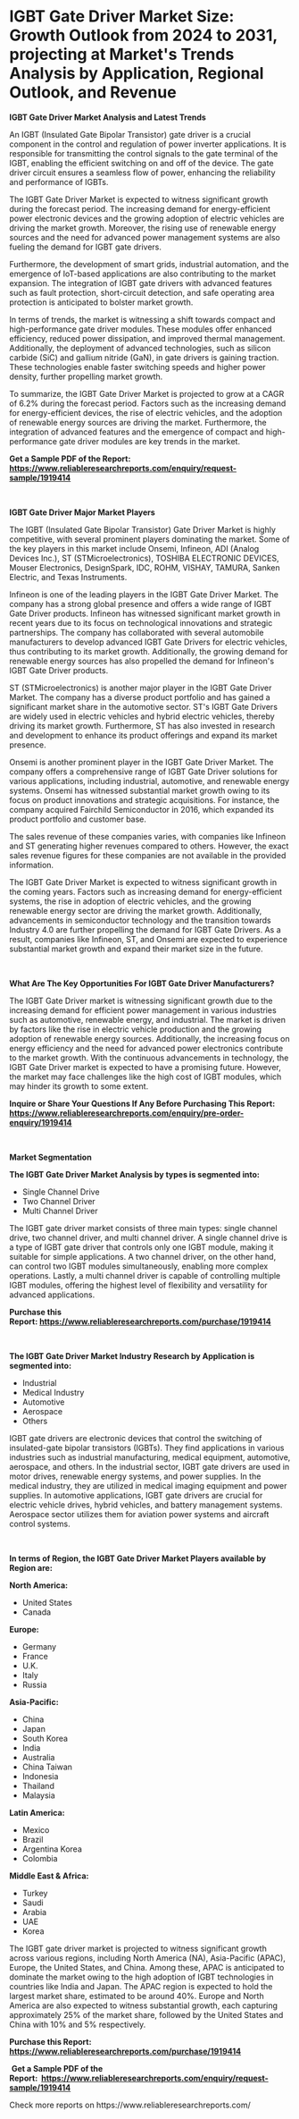<p><h1>IGBT Gate Driver Market Size: Growth Outlook from 2024 to 2031, projecting at Market's Trends Analysis by Application, Regional Outlook, and Revenue</h1></p><p><strong>IGBT Gate Driver Market Analysis and Latest Trends</strong></p>
<p><p>An IGBT (Insulated Gate Bipolar Transistor) gate driver is a crucial component in the control and regulation of power inverter applications. It is responsible for transmitting the control signals to the gate terminal of the IGBT, enabling the efficient switching on and off of the device. The gate driver circuit ensures a seamless flow of power, enhancing the reliability and performance of IGBTs.</p><p>The IGBT Gate Driver Market is expected to witness significant growth during the forecast period. The increasing demand for energy-efficient power electronic devices and the growing adoption of electric vehicles are driving the market growth. Moreover, the rising use of renewable energy sources and the need for advanced power management systems are also fueling the demand for IGBT gate drivers.</p><p>Furthermore, the development of smart grids, industrial automation, and the emergence of IoT-based applications are also contributing to the market expansion. The integration of IGBT gate drivers with advanced features such as fault protection, short-circuit detection, and safe operating area protection is anticipated to bolster market growth.</p><p>In terms of trends, the market is witnessing a shift towards compact and high-performance gate driver modules. These modules offer enhanced efficiency, reduced power dissipation, and improved thermal management. Additionally, the deployment of advanced technologies, such as silicon carbide (SiC) and gallium nitride (GaN), in gate drivers is gaining traction. These technologies enable faster switching speeds and higher power density, further propelling market growth.</p><p>To summarize, the IGBT Gate Driver Market is projected to grow at a CAGR of 6.2% during the forecast period. Factors such as the increasing demand for energy-efficient devices, the rise of electric vehicles, and the adoption of renewable energy sources are driving the market. Furthermore, the integration of advanced features and the emergence of compact and high-performance gate driver modules are key trends in the market.</p></p>
<p><strong>Get a Sample PDF of the Report:&nbsp; <a href="https://www.reliableresearchreports.com/enquiry/request-sample/1919414">https://www.reliableresearchreports.com/enquiry/request-sample/1919414</a></strong></p>
<p>&nbsp;</p>
<p><strong>IGBT Gate Driver Major Market Players</strong></p>
<p><p>The IGBT (Insulated Gate Bipolar Transistor) Gate Driver Market is highly competitive, with several prominent players dominating the market. Some of the key players in this market include Onsemi, Infineon, ADI (Analog Devices Inc.), ST (STMicroelectronics), TOSHIBA ELECTRONIC DEVICES, Mouser Electronics, DesignSpark, IDC, ROHM, VISHAY, TAMURA, Sanken Electric, and Texas Instruments.</p><p>Infineon is one of the leading players in the IGBT Gate Driver Market. The company has a strong global presence and offers a wide range of IGBT Gate Driver products. Infineon has witnessed significant market growth in recent years due to its focus on technological innovations and strategic partnerships. The company has collaborated with several automobile manufacturers to develop advanced IGBT Gate Drivers for electric vehicles, thus contributing to its market growth. Additionally, the growing demand for renewable energy sources has also propelled the demand for Infineon's IGBT Gate Driver products.</p><p>ST (STMicroelectronics) is another major player in the IGBT Gate Driver Market. The company has a diverse product portfolio and has gained a significant market share in the automotive sector. ST's IGBT Gate Drivers are widely used in electric vehicles and hybrid electric vehicles, thereby driving its market growth. Furthermore, ST has also invested in research and development to enhance its product offerings and expand its market presence.</p><p>Onsemi is another prominent player in the IGBT Gate Driver Market. The company offers a comprehensive range of IGBT Gate Driver solutions for various applications, including industrial, automotive, and renewable energy systems. Onsemi has witnessed substantial market growth owing to its focus on product innovations and strategic acquisitions. For instance, the company acquired Fairchild Semiconductor in 2016, which expanded its product portfolio and customer base.</p><p>The sales revenue of these companies varies, with companies like Infineon and ST generating higher revenues compared to others. However, the exact sales revenue figures for these companies are not available in the provided information.</p><p>The IGBT Gate Driver Market is expected to witness significant growth in the coming years. Factors such as increasing demand for energy-efficient systems, the rise in adoption of electric vehicles, and the growing renewable energy sector are driving the market growth. Additionally, advancements in semiconductor technology and the transition towards Industry 4.0 are further propelling the demand for IGBT Gate Drivers. As a result, companies like Infineon, ST, and Onsemi are expected to experience substantial market growth and expand their market size in the future.</p></p>
<p>&nbsp;</p>
<p><strong>What Are The Key Opportunities For IGBT Gate Driver Manufacturers?</strong></p>
<p><p>The IGBT Gate Driver market is witnessing significant growth due to the increasing demand for efficient power management in various industries such as automotive, renewable energy, and industrial. The market is driven by factors like the rise in electric vehicle production and the growing adoption of renewable energy sources. Additionally, the increasing focus on energy efficiency and the need for advanced power electronics contribute to the market growth. With the continuous advancements in technology, the IGBT Gate Driver market is expected to have a promising future. However, the market may face challenges like the high cost of IGBT modules, which may hinder its growth to some extent.</p></p>
<p><strong>Inquire or Share Your Questions If Any Before Purchasing This Report: <a href="https://www.reliableresearchreports.com/enquiry/pre-order-enquiry/1919414">https://www.reliableresearchreports.com/enquiry/pre-order-enquiry/1919414</a></strong></p>
<p>&nbsp;</p>
<p><strong>Market Segmentation</strong></p>
<p><strong>The IGBT Gate Driver Market Analysis by types is segmented into:</strong></p>
<p><ul><li>Single Channel Drive</li><li>Two Channel Driver</li><li>Multi Channel Driver</li></ul></p>
<p><p>The IGBT gate driver market consists of three main types: single channel drive, two channel driver, and multi channel driver. A single channel drive is a type of IGBT gate driver that controls only one IGBT module, making it suitable for simple applications. A two channel driver, on the other hand, can control two IGBT modules simultaneously, enabling more complex operations. Lastly, a multi channel driver is capable of controlling multiple IGBT modules, offering the highest level of flexibility and versatility for advanced applications.</p></p>
<p><strong>Purchase this Report:&nbsp;<a href="https://www.reliableresearchreports.com/purchase/1919414">https://www.reliableresearchreports.com/purchase/1919414</a></strong></p>
<p>&nbsp;</p>
<p><strong>The IGBT Gate Driver Market Industry Research by Application is segmented into:</strong></p>
<p><ul><li>Industrial</li><li>Medical Industry</li><li>Automotive</li><li>Aerospace</li><li>Others</li></ul></p>
<p><p>IGBT gate drivers are electronic devices that control the switching of insulated-gate bipolar transistors (IGBTs). They find applications in various industries such as industrial manufacturing, medical equipment, automotive, aerospace, and others. In the industrial sector, IGBT gate drivers are used in motor drives, renewable energy systems, and power supplies. In the medical industry, they are utilized in medical imaging equipment and power supplies. In automotive applications, IGBT gate drivers are crucial for electric vehicle drives, hybrid vehicles, and battery management systems. Aerospace sector utilizes them for aviation power systems and aircraft control systems.</p></p>
<p>&nbsp;</p>
<p><strong>In terms of Region, the IGBT Gate Driver Market Players available by Region are:</strong></p>
<p>
    <p> <strong> North America: </strong>
        <ul>
            <li>United States</li>
            <li>Canada</li>
        </ul>
        </p> 
    <p> <strong> Europe: </strong>
        <ul>
            <li>Germany</li>
            <li>France</li>
            <li>U.K.</li>
            <li>Italy</li>
            <li>Russia</li>
        </ul>
        </p> 
    <p> <strong> Asia-Pacific: </strong>
        <ul>
            <li>China</li>
            <li>Japan</li>
            <li>South Korea</li>
            <li>India</li>
            <li>Australia</li>
            <li>China Taiwan</li>
            <li>Indonesia</li>
            <li>Thailand</li>
            <li>Malaysia</li>
        </ul>
        </p> 
    <p> <strong> Latin America: </strong>
        <ul>
            <li>Mexico</li>
            <li>Brazil</li>
            <li>Argentina Korea</li>
            <li>Colombia</li>
        </ul>
        </p> 
    <p> <strong> Middle East & Africa: </strong>
        <ul>
            <li>Turkey</li>
            <li>Saudi</li>
            <li>Arabia</li>
            <li>UAE</li>
            <li>Korea</li>
        </ul>
    </p>
    </p>
<p><p>The IGBT gate driver market is projected to witness significant growth across various regions, including North America (NA), Asia-Pacific (APAC), Europe, the United States, and China. Among these, APAC is anticipated to dominate the market owing to the high adoption of IGBT technologies in countries like India and Japan. The APAC region is expected to hold the largest market share, estimated to be around 40%. Europe and North America are also expected to witness substantial growth, each capturing approximately 25% of the market share, followed by the United States and China with 10% and 5% respectively.</p></p>
<p><strong>Purchase this Report: <a href="https://www.reliableresearchreports.com/purchase/1919414">https://www.reliableresearchreports.com/purchase/1919414</a></strong></p>
<p>&nbsp;<strong>Get a Sample PDF of the Report:&nbsp;&nbsp;<a href="https://www.reliableresearchreports.com/enquiry/request-sample/1919414">https://www.reliableresearchreports.com/enquiry/request-sample/1919414</a></strong></p>
<p><strong></strong></p>
<p>Check more reports on https://www.reliableresearchreports.com/</p>